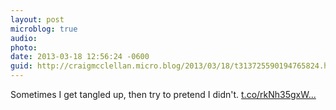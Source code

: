 ```yaml
---
layout: post
microblog: true
audio: 
photo: 
date: 2013-03-18 12:56:24 -0600
guid: http://craigmcclellan.micro.blog/2013/03/18/t313725590194765824.html
---
```

Sometimes I get tangled up, then try to pretend I didn't. [t.co/rkNh35gxW...](http://t.co/rkNh35gxWq)

